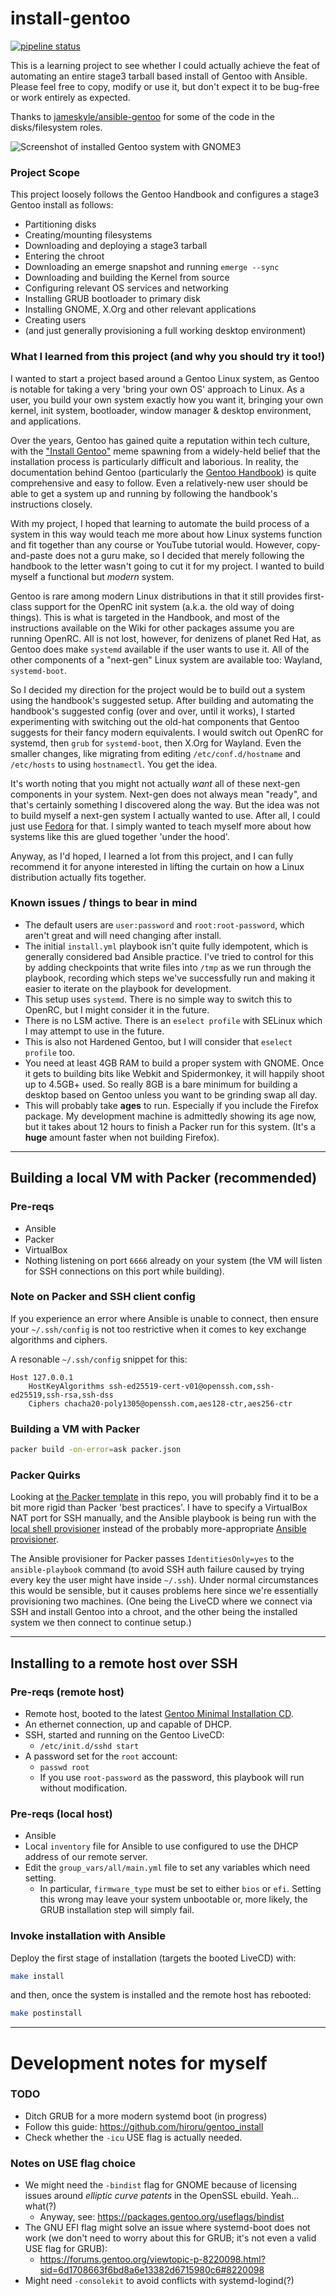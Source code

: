 # install-gentoo

[![pipeline status](https://gitlab.com/alexhaydock/ansible-gentoo/badges/master/pipeline.svg)](https://gitlab.com/alexhaydock/ansible-gentoo/-/commits/master)

This is a learning project to see whether I could actually achieve the feat of automating an entire stage3 tarball based install of Gentoo with Ansible. Please feel free to copy, modify or use it, but don't expect it to be bug-free or work entirely as expected.

Thanks to [jameskyle/ansible-gentoo](https://github.com/jameskyle/ansible-gentoo) for some of the code in the disks/filesystem roles.

![Screenshot of installed Gentoo system with GNOME3](https://gitlab.com/alexhaydock/ansible-gentoo/raw/master/screenshot.png)

### Project Scope
This project loosely follows the Gentoo Handbook and configures a stage3 Gentoo install as follows:
* Partitioning disks
* Creating/mounting filesystems
* Downloading and deploying a stage3 tarball
* Entering the chroot
* Downloading an emerge snapshot and running `emerge --sync`
* Downloading and building the Kernel from source
* Configuring relevant OS services and networking
* Installing GRUB bootloader to primary disk
* Installing GNOME, X.Org and other relevant applications
* Creating users
* (and just generally provisioning a full working desktop environment)

### What I learned from this project (and why you should try it too!)
I wanted to start a project based around a Gentoo Linux system, as Gentoo is notable for taking a very 'bring your own OS' approach to Linux. As a user, you build your own system exactly how you want it, bringing your own kernel, init system, bootloader, window manager & desktop environment, and applications.

Over the years, Gentoo has gained quite a reputation within tech culture, with the ["Install Gentoo"](https://knowyourmeme.com/memes/install-gentoo) meme spawning from a widely-held belief that the installation process is particularly difficult and laborious. In reality, the documentation behind Gentoo (particularly the [Gentoo Handbook](https://wiki.gentoo.org/wiki/Handbook:AMD64)) is quite comprehensive and easy to follow. Even a relatively-new user should be able to get a system up and running by following the handbook's instructions closely.

With my project, I hoped that learning to automate the build process of a system in this way would teach me more about how Linux systems function and fit together than any course or YouTube tutorial would. However, copy-and-paste does not a guru make, so I decided that merely following the handbook to the letter wasn't going to cut it for my project. I wanted to build myself a functional but *modern* system.

Gentoo is rare among modern Linux distributions in that it still provides first-class support for the OpenRC init system (a.k.a. the old way of doing things). This is what is targeted in the Handbook, and most of the instructions available on the Wiki for other packages assume you are running OpenRC. All is not lost, however, for denizens of planet Red Hat, as Gentoo does make `systemd` available if the user wants to use it. All of the other components of a "next-gen" Linux system are available too: Wayland, `systemd-boot`.

So I decided my direction for the project would be to build out a system using the handbook's suggested setup. After building and automating the handbook's suggested config (over and over, until it works), I started experimenting with switching out the old-hat components that Gentoo suggests for their fancy modern equivalents. I would switch out OpenRC for systemd, then `grub` for `systemd-boot`, then X.Org for Wayland. Even the smaller changes, like migrating from editing `/etc/conf.d/hostname` and `/etc/hosts` to using `hostnamectl`. You get the idea.

It's worth noting that you might not actually *want* all of these next-gen components in your system. Next-gen does not always mean "ready", and that's certainly something I discovered along the way. But the idea was not to build myself a next-gen system I actually wanted to use. After all, I could just use [Fedora](https://getfedora.org/) for that. I simply wanted to teach myself more about how systems like this are glued together 'under the hood'.

Anyway, as I'd hoped, I learned a lot from this project, and I can fully recommend it for anyone interested in lifting the curtain on how a Linux distribution actually fits together.

### Known issues / things to bear in mind
* The default users are `user:password` and `root:root-password`, which aren't great and will need changing after install.
* The initial `install.yml` playbook isn't quite fully idempotent, which is generally considered bad Ansible practice. I've tried to control for this by adding checkpoints that write files into `/tmp` as we run through the playbook, recording which steps we've successfully run and making it easier to iterate on the playbook for development.
* This setup uses `systemd`. There is no simple way to switch this to OpenRC, but I might consider it in the future.
* There is no LSM active. There is an `eselect profile` with SELinux which I may attempt to use in the future.
* This is also not Hardened Gentoo, but I will consider that `eselect profile` too.
* You need at least 4GB RAM to build a proper system with GNOME. Once it gets to building bits like Webkit and Spidermonkey, it will happily shoot up to 4.5GB+ used. So really 8GB is a bare minimum for building a desktop based on Gentoo unless you want to be grinding swap all day.
* This will probably take **ages** to run. Especially if you include the Firefox package. My development machine is admittedly showing its age now, but it takes about 12 hours to finish a Packer run for this system. (It's a **huge** amount faster when not building Firefox).

---

## Building a local VM with Packer (recommended)

### Pre-reqs
* Ansible
* Packer
* VirtualBox
* Nothing listening on port `6666` already on your system (the VM will listen for SSH connections on this port while building).

### Note on Packer and SSH client config
If you experience an error where Ansible is unable to connect, then ensure your `~/.ssh/config` is not too restrictive when it comes to key exchange algorithms and ciphers.

A resonable `~/.ssh/config` snippet for this:
```
Host 127.0.0.1
    HostKeyAlgorithms ssh-ed25519-cert-v01@openssh.com,ssh-ed25519,ssh-rsa,ssh-dss
    Ciphers chacha20-poly1305@openssh.com,aes128-ctr,aes256-ctr
```

### Building a VM with Packer
```sh
packer build -on-error=ask packer.json
```

### Packer Quirks
Looking at [the Packer template](https://gitlab.com/alexhaydock/ansible-gentoo/-/blob/master/packer.json) in this repo, you will probably find it to be a bit more rigid than Packer 'best practices'. I have to specify a VirtualBox NAT port for SSH manually, and the Ansible playbook is being run with the [local shell provisioner](https://packer.io/docs/provisioners/shell-local.html) instead of the probably more-appropriate [Ansible provisioner](https://packer.io/docs/provisioners/ansible.html).

The Ansible provisioner for Packer passes `IdentitiesOnly=yes` to the `ansible-playbook` command (to avoid SSH auth failure caused by trying every key the user might have inside `~/.ssh`). Under normal circumstances this would be sensible, but it causes problems here since we're essentially provisioning two machines. (One being the LiveCD where we connect via SSH and install Gentoo into a chroot, and the other being the installed system we then connect to continue setup.)

---

## Installing to a remote host over SSH

### Pre-reqs (remote host)
* Remote host, booted to the latest [Gentoo Minimal Installation CD](https://www.gentoo.org/downloads/).
* An ethernet connection, up and capable of DHCP.
* SSH, started and running on the Gentoo LiveCD:
  * `/etc/init.d/sshd start`
* A password set for the `root` account:
  * `passwd root`
  * If you use `root-password` as the password, this playbook will run without modification.

### Pre-reqs (local host)
* Ansible
* Local `inventory` file for Ansible to use configured to use the DHCP address of our remote server.
* Edit the `group_vars/all/main.yml` file to set any variables which need setting.
  * In particular, `firmware_type` must be set to either `bios` or `efi`. Setting this wrong may leave your system unbootable or, more likely, the GRUB installation step will simply fail.

### Invoke installation with Ansible
Deploy the first stage of installation (targets the booted LiveCD) with:
```sh
make install
```

and then, once the system is installed and the remote host has rebooted:
```sh
make postinstall
```

---

# Development notes for myself

### TODO
* Ditch GRUB for a more modern systemd boot (in progress)
* Follow this guide: https://github.com/hiroru/gentoo_install
* Check whether the `-icu` USE flag is actually needed.

### Notes on USE flag choice
* We might need the `-bindist` flag for GNOME because of licensing issues around _elliptic curve patents_ in the OpenSSL ebuild. Yeah... what(?)
  * Anyway, see: https://packages.gentoo.org/useflags/bindist
* The GNU EFI flag might solve an issue where systemd-boot does not work (we don't need to worry about this for GRUB; it's not even a valid USE flag for GRUB):
  * https://forums.gentoo.org/viewtopic-p-8220098.html?sid=6d1708663f6bd8a6e13382d6715980c6#8220098
* Might need `-consolekit` to avoid conflicts with systemd-logind(?)

